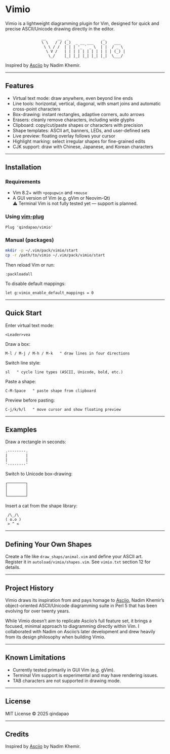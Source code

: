 # Vimio

Vimio is a lightweight diagramming plugin for Vim, designed for quick and precise ASCII/Unicode drawing directly in the editor.

```
                __     __  _               _ 
                \ \   / / (_)  _ __ ___   (_)   ___  
                 \ \ / /  | | | '_ ` _ \  | |  / _ \ 
                  \ V /   | | | | | | | | | | | (_) |       
                   \_/    |_| |_| |_| |_| |_|  \___/        
```

Inspired by [Asciio](https://github.com/nkh/P5-App-Asciio) by Nadim Khemir.

---

## Features

- Virtual text mode: draw anywhere, even beyond line ends  
- Line tools: horizontal, vertical, diagonal, with smart joins and automatic cross-point characters  
- Box-drawing: instant rectangles, adaptive corners, auto arrows  
- Erasers: cleanly remove characters, including wide glyphs  
- Clipboard: copy/cut/paste shapes or characters with precision  
- Shape templates: ASCII art, banners, LEDs, and user-defined sets  
- Live preview: floating overlay follows your cursor  
- Highlight marking: select irregular shapes for fine-grained edits  
- CJK support: draw with Chinese, Japanese, and Korean characters  

---

## Installation

### Requirements

- Vim 8.2+ with `+popupwin` and `+mouse`
- A GUI version of Vim (e.g. gVim or Neovim-Qt)  
  ⚠️ Terminal Vim is not fully tested yet — support is planned.

### Using [vim-plug](https://github.com/junegunn/vim-plug)

```vim
Plug 'qindapao/vimio'
```

### Manual (packages)

```sh
mkdir -p ~/.vim/pack/vimio/start
cp -r /path/to/vimio ~/.vim/pack/vimio/start
```

Then reload Vim or run:

```vim
:packloadall
```

To disable default mappings:

```vim
let g:vimio_enable_default_mappings = 0
```

---

## Quick Start

Enter virtual text mode:

```vim
<Leader>vea
```

Draw a box:

```vim
M-l / M-j / M-h / M-k   " draw lines in four directions
```

Switch line style:

```vim
sl   " cycle line types (ASCII, Unicode, bold, etc.)
```

Paste a shape:

```vim
C-M-Space   " paste shape from clipboard
```

Preview before pasting:

```vim
C-j/k/h/l   " move cursor and show floating preview
```

---

## Examples

Draw a rectangle in seconds:

```
.--------.
|        |
|        |
'--------'
```

Switch to Unicode box-drawing:

```
┌────────┐
│        │
│        │
└────────┘
```

Insert a cat from the shape library:

```
 /\_/\  
( o.o ) 
 > ^ <  
```

---

## Defining Your Own Shapes

Create a file like `draw_shaps/animal.vim` and define your ASCII art.  
Register it in `autoload/vimio/shapes.vim`. See `vimio.txt` section 12 for details.

---

## Project History

Vimio draws its inspiration from and pays homage to [Asciio](https://github.com/nkh/P5-App-Asciio), Nadim Khemir’s object-oriented ASCII/Unicode diagramming suite in Perl 5 that has been evolving for over twenty years.

While Vimio doesn’t aim to replicate Asciio’s full feature set, it brings a focused, minimal approach to diagramming directly within Vim. I collaborated with Nadim on Asciio’s later development and drew heavily from its design philosophy when building Vimio.

---

## Known Limitations

- Currently tested primarily in GUI Vim (e.g. gVim).  
- Terminal Vim support is experimental and may have rendering issues.  
- TAB characters are not supported in drawing mode.

---

## License

MIT License © 2025 qindapao

---

## Credits

Inspired by [Asciio](https://github.com/nkh/P5-App-Asciio) by Nadim Khemir.

